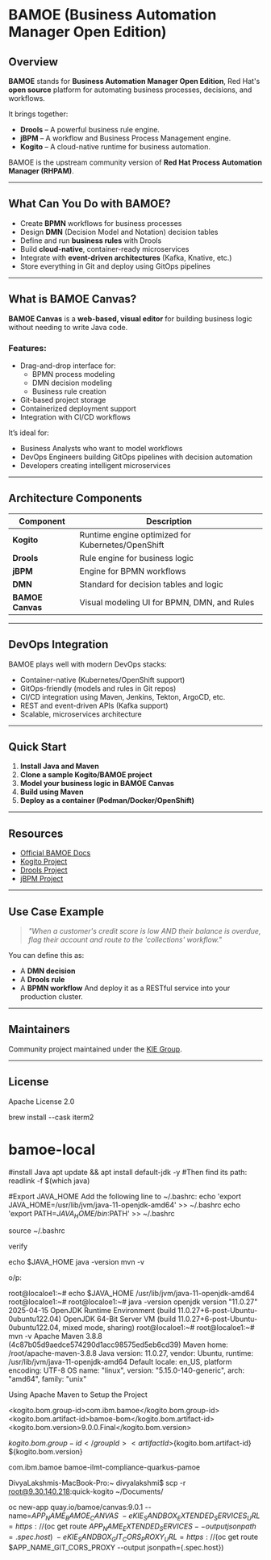 # BAMOE (Business Automation Manager Open Edition)

## Overview

**BAMOE** stands for **Business Automation Manager Open Edition**, Red Hat's **open source** platform for automating business processes, decisions, and workflows.

It brings together:
- **Drools** – A powerful business rule engine.
- **jBPM** – A workflow and Business Process Management engine.
- **Kogito** – A cloud-native runtime for business automation.

BAMOE is the upstream community version of **Red Hat Process Automation Manager (RHPAM)**.

---

## What Can You Do with BAMOE?

- Create **BPMN** workflows for business processes
- Design **DMN** (Decision Model and Notation) decision tables
- Define and run **business rules** with Drools
- Build **cloud-native**, container-ready microservices
- Integrate with **event-driven architectures** (Kafka, Knative, etc.)
- Store everything in Git and deploy using GitOps pipelines

---

## What is BAMOE Canvas?

**BAMOE Canvas** is a **web-based, visual editor** for building business logic without needing to write Java code.

### Features:
- Drag-and-drop interface for:
  - BPMN process modeling
  - DMN decision modeling
  - Business rule creation
- Git-based project storage
- Containerized deployment support
- Integration with CI/CD workflows

It’s ideal for:
- Business Analysts who want to model workflows
- DevOps Engineers building GitOps pipelines with decision automation
- Developers creating intelligent microservices

---

## Architecture Components

| Component | Description |
|----------|-------------|
| **Kogito** | Runtime engine optimized for Kubernetes/OpenShift |
| **Drools** | Rule engine for business logic |
| **jBPM** | Engine for BPMN workflows |
| **DMN** | Standard for decision tables and logic |
| **BAMOE Canvas** | Visual modeling UI for BPMN, DMN, and Rules |

---

## DevOps Integration

BAMOE plays well with modern DevOps stacks:

- Container-native (Kubernetes/OpenShift support)
- GitOps-friendly (models and rules in Git repos)
- CI/CD integration using Maven, Jenkins, Tekton, ArgoCD, etc.
- REST and event-driven APIs (Kafka support)
- Scalable, microservices architecture

---

## Quick Start

1. **Install Java and Maven**
2. **Clone a sample Kogito/BAMOE project**
3. **Model your business logic in BAMOE Canvas**
4. **Build using Maven**
5. **Deploy as a container (Podman/Docker/OpenShift)**

---

## Resources

- [Official BAMOE Docs](https://kiegroup.github.io/bamoe-docs/)
- [Kogito Project](https://kogito.kie.org/)
- [Drools Project](https://www.drools.org/)
- [jBPM Project](https://www.jbpm.org/)

---

## Use Case Example

> *"When a customer's credit score is low AND their balance is overdue, flag their account and route to the 'collections' workflow."*

You can define this as:
- A **DMN decision**
- A **Drools rule**
- A **BPMN workflow**
And deploy it as a RESTful service into your production cluster.

---

## Maintainers

Community project maintained under the [KIE Group](https://github.com/kiegroup).

---

## License

Apache License 2.0


















brew install --cask iterm2


# bamoe-local
#install Java
apt update && apt install default-jdk -y
#Then find its path:
readlink -f $(which java)


#Export JAVA_HOME
Add the following line to ~/.bashrc:
echo 'export JAVA_HOME=/usr/lib/jvm/java-11-openjdk-amd64' >> ~/.bashrc 
echo 'export PATH=$JAVA_HOME/bin:$PATH' >> ~/.bashrc

source ~/.bashrc

verify

echo $JAVA_HOME
java -version
mvn -v


o/p:

root@localoe1:~# echo $JAVA_HOME
/usr/lib/jvm/java-11-openjdk-amd64
root@localoe1:~# 
root@localoe1:~# java -version
openjdk version "11.0.27" 2025-04-15
OpenJDK Runtime Environment (build 11.0.27+6-post-Ubuntu-0ubuntu122.04)
OpenJDK 64-Bit Server VM (build 11.0.27+6-post-Ubuntu-0ubuntu122.04, mixed mode, sharing)
root@localoe1:~# 
root@localoe1:~# mvn -v
Apache Maven 3.8.8 (4c87b05d9aedce574290d1acc98575ed5eb6cd39)
Maven home: /root/apache-maven-3.8.8
Java version: 11.0.27, vendor: Ubuntu, runtime: /usr/lib/jvm/java-11-openjdk-amd64
Default locale: en_US, platform encoding: UTF-8
OS name: "linux", version: "5.15.0-140-generic", arch: "amd64", family: "unix"

Using Apache Maven to Setup the Project


<kogito.bom.group-id>com.ibm.bamoe</kogito.bom.group-id>
<kogito.bom.artifact-id>bamoe-bom</kogito.bom.artifact-id>
<kogito.bom.version>9.0.0.Final</kogito.bom.version>

<groupId>${kogito.bom.group-id}</groupId>
<artifactId>${kogito.bom.artifact-id}</artifactId>
<version>${kogito.bom.version}</version>

<dependency>
<groupId>com.ibm.bamoe</groupId>
<artifactId>bamoe-ilmt-compliance-quarkus-pamoe</artifactId>
</dependency>

DivyaLakshmis-MacBook-Pro:~ divyalakshmi$ scp -r root@9.30.140.218:quick-kogito ~/Documents/







oc new-app quay.io/bamoe/canvas:9.0.1 --name=$APP_NAME_BAMOE_CANVAS \
  -e KIE_SANDBOX_EXTENDED_SERVICES_URL=https://$(oc get route $APP_NAME_EXTENDED_SERVICES --output jsonpath={.spec.host}) \
  -e KIE_SANDBOX_GIT_CORS_PROXY_URL=https://$(oc get route $APP_NAME_GIT_CORS_PROXY --output jsonpath={.spec.host})